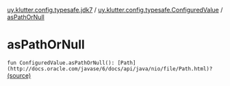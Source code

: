 [uy.klutter.config.typesafe.jdk7](../index.md) / [uy.klutter.config.typesafe.ConfiguredValue](index.md) / [asPathOrNull](.)


# asPathOrNull
`fun ConfiguredValue.asPathOrNull(): [Path](http://docs.oracle.com/javase/6/docs/api/java/nio/file/Path.html)?` [(source)](https://github.com/kohesive/klutter/blob/master/config-typesafe-jdk7/src/main/kotlin/uy/klutter/config/typesafe/jdk7/TypesafeConfig_Jdk7_Ext.kt#L8)


